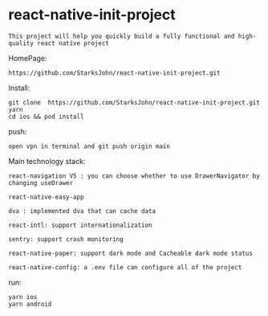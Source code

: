 # react-native-init-project

    This project will help you quickly build a fully functional and high-quality react native project

HomePage:  
    
    https://github.com/StarksJohn/react-native-init-project.git

Install:

    git clone  https://github.com/StarksJohn/react-native-init-project.git
    yarn
    cd ios && pod install

push: 

    open vpn in terminal and git push origin main

Main technology stack:

    react-navigation V5 : you can choose whether to use DrawerNavigator by changing useDrawer

    react-native-easy-app

    dva : implemented dva that can cache data

    react-intl: support internationalization

    sentry: support crash monitoring

    react-native-paper: support dark mode and Cacheable dark mode status

    react-native-config: a .env file can configure all of the project
    
run: 

    yarn ios
    yarn android



    



